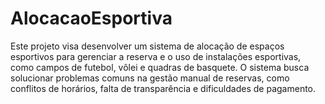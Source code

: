 # AlocacaoEsportiva
Este projeto visa desenvolver um sistema de alocação de espaços esportivos para gerenciar a reserva e o uso de instalações esportivas, como campos de futebol, vôlei e quadras de basquete. O sistema busca solucionar problemas comuns na gestão manual de reservas, como conflitos de horários, falta de transparência e dificuldades de pagamento.


